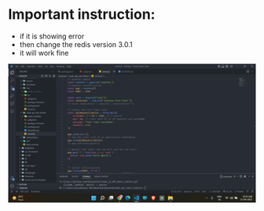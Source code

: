 # Important instruction:

* if it is showing error
* then change the redis version 3.0.1
* it will work fine

<img src="https://github.com/Satya12325/node_js_API_Rate_Limiter/blob/master/Screenshot%20(58).png"/>
